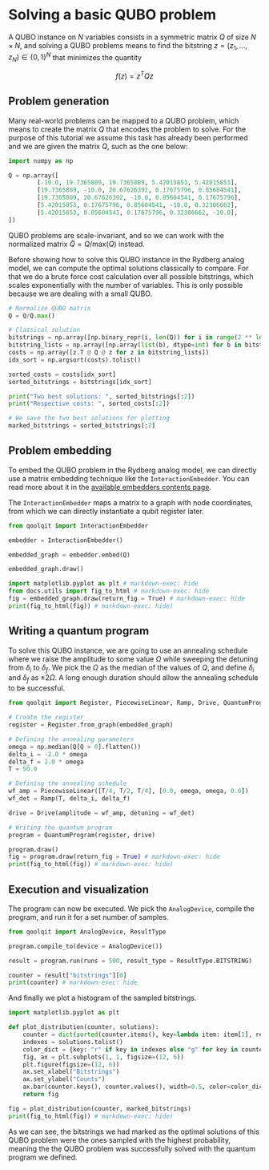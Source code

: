 # Solving a basic QUBO problem

A QUBO instance on $N$ variables consists in a symmetric matrix $Q$ of size $N\times N$, and solving a QUBO problems means to find the bitstring $z=(z_1,...,z_N)\in\{0, 1\}^N$ that minimizes the quantity

$$
f(z) = z^TQz
$$

## Problem generation

Many real-world problems can be mapped to a QUBO problem, which means to create the matrix $Q$ that encodes the problem to solve. For the purpose of this tutorial we assume this task has already been performed and we are given the matrix $Q$, such as the one below:

```python exec="on" source="material-block" session="basic-qubo"
import numpy as np

Q = np.array([
        [-10.0, 19.7365809, 19.7365809, 5.42015853, 5.42015853],
        [19.7365809, -10.0, 20.67626392, 0.17675796, 0.85604541],
        [19.7365809, 20.67626392, -10.0, 0.85604541, 0.17675796],
        [5.42015853, 0.17675796, 0.85604541, -10.0, 0.32306662],
        [5.42015853, 0.85604541, 0.17675796, 0.32306662, -10.0],
])
```

QUBO problems are scale-invariant, and so we can work with the normalized matrix $\tilde{Q}=Q/\text{max}(Q)$ instead.

Before showing how to solve this QUBO instance in the Rydberg analog model, we can compute the optimal solutions classically to compare. For that we do a brute force cost calculation over all possible bitstrings, which scales exponentially with the number of variables. This is only possible because we are dealing with a small QUBO.

```python exec="on" source="material-block" result="json" session="basic-qubo"
# Normalize QUBO matrix
Q = Q/Q.max()

# Classical solution
bitstrings = np.array([np.binary_repr(i, len(Q)) for i in range(2 ** len(Q))])
bitstring_lists = np.array([np.array(list(b), dtype=int) for b in bitstrings])
costs = np.array([z.T @ Q @ z for z in bitstring_lists])
idx_sort = np.argsort(costs).tolist()

sorted_costs = costs[idx_sort]
sorted_bitstrings = bitstrings[idx_sort]

print("Two best solutions: ", sorted_bitstrings[:2])
print("Respective costs: ", sorted_costs[:2])

# We save the two best solutions for plotting
marked_bitstrings = sorted_bitstrings[:2]
```

## Problem embedding

To embed the QUBO problem in the Rydberg analog model, we can directly use a matrix embedding technique like the `InteractionEmbedder`. You can read more about it in the [available embedders contents page](../contents/available_embedders.md#matrix-embedding).

The `InteractionEmbedder` maps a matrix to a graph with node coordinates, from which we can directly instantiate a qubit register later.

```python exec="on" source="material-block" html="1" session="basic-qubo"
from qoolqit import InteractionEmbedder

embedder = InteractionEmbedder()

embedded_graph = embedder.embed(Q)

embedded_graph.draw()

import matplotlib.pyplot as plt # markdown-exec: hide
from docs.utils import fig_to_html # markdown-exec: hide
fig = embedded_graph.draw(return_fig = True) # markdown-exec: hide
print(fig_to_html(fig)) # markdown-exec: hide)
```

## Writing a quantum program

To solve this QUBO instance, we are going to use an annealing schedule where we raise the amplitude to some value $\Omega$ while sweeping the detuning from $\delta_i$ to $\delta_f$. We pick the $\Omega$ as the median of the values of $Q$, and define $\delta_i$ and $\delta_f$ as $\pm 2 \Omega$. A long enough duration should allow the annealing schedule to be successful.

```python exec="on" source="material-block" html="1" session="basic-qubo"
from qoolqit import Register, PiecewiseLinear, Ramp, Drive, QuantumProgram

# Create the register
register = Register.from_graph(embedded_graph)

# Defining the annealing parameters
omega = np.median(Q[Q > 0].flatten())
delta_i = -2.0 * omega
delta_f = 2.0 * omega
T = 50.0

# Defining the annealing schedule
wf_amp = PiecewiseLinear([T/4, T/2, T/4], [0.0, omega, omega, 0.0])
wf_det = Ramp(T, delta_i, delta_f)

drive = Drive(amplitude = wf_amp, detuning = wf_det)

# Writing the quantum program
program = QuantumProgram(register, drive)

program.draw()
fig = program.draw(return_fig = True) # markdown-exec: hide
print(fig_to_html(fig)) # markdown-exec: hide)
```

## Execution and visualization

The program can now be executed. We pick the `AnalogDevice`, compile the program, and run it for a set number of samples.

```python exec="on" source="material-block" result="json" session="basic-qubo"
from qoolqit import AnalogDevice, ResultType

program.compile_to(device = AnalogDevice())

result = program.run(runs = 500, result_type = ResultType.BITSTRING)

counter = result["bitstrings"][0]
print(counter) # markdown-exec: hide
```

And finally we plot a histogram of the sampled bitstrings.

```python exec="on" source="material-block" session="basic-qubo"
import matplotlib.pyplot as plt

def plot_distribution(counter, solutions):
    counter = dict(sorted(counter.items(), key=lambda item: item[1], reverse=True))
    indexes = solutions.tolist()
    color_dict = {key: "r" if key in indexes else "g" for key in counter}
    fig, ax = plt.subplots(1, 1, figsize=(12, 6))
    plt.figure(figsize=(12, 6))
    ax.set_xlabel("Bitstrings")
    ax.set_ylabel("Counts")
    ax.bar(counter.keys(), counter.values(), width=0.5, color=color_dict.values())
    return fig
```

```python exec="on" source="material-block" html="1" session="basic-qubo"
fig = plot_distribution(counter, marked_bitstrings)
print(fig_to_html(fig)) # markdown-exec: hide)
```

As we can see, the bitstrings we had marked as the optimal solutions of this QUBO problem were the ones sampled with the highest probability, meaning the the QUBO problem was successfully solved with the quantum program we defined.
